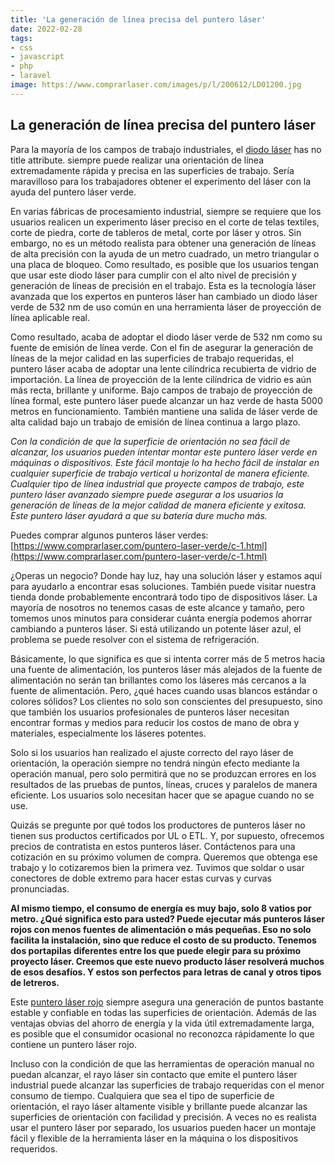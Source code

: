 ```yaml
---
title: 'La generación de línea precisa del puntero láser'
date: 2022-02-28
tags:
- css
- javascript
- php
- laravel
image: https://www.comprarlaser.com/images/p/l/200612/LD01200.jpg
---
```

## La generación de línea precisa del puntero láser

Para la mayoría de los campos de trabajo industriales, el [diodo láser](https://www.comprarlaser.com/diodo-laser/c-44_68.html) has no title attribute. siempre puede realizar una orientación de línea extremadamente rápida y precisa en las superficies de trabajo. Sería maravilloso para los trabajadores obtener el experimento del láser con la ayuda del puntero láser verde.

En varias fábricas de procesamiento industrial, siempre se requiere que los usuarios realicen un experimento láser preciso en el corte de telas textiles, corte de piedra, corte de tableros de metal, corte por láser y otros. Sin embargo, no es un método realista para obtener una generación de líneas de alta precisión con la ayuda de un metro cuadrado, un metro triangular o una placa de bloqueo. Como resultado, es posible que los usuarios tengan que usar este diodo láser para cumplir con el alto nivel de precisión y generación de líneas de precisión en el trabajo. Esta es la tecnología láser avanzada que los expertos en punteros láser han cambiado un diodo láser verde de 532 nm de uso común en una herramienta láser de proyección de línea aplicable real.

Como resultado, acaba de adoptar el diodo láser verde de 532 nm como su fuente de emisión de línea verde. Con el fin de asegurar la generación de líneas de la mejor calidad en las superficies de trabajo requeridas, el puntero láser acaba de adoptar una lente cilíndrica recubierta de vidrio de importación. La línea de proyección de la lente cilíndrica de vidrio es aún más recta, brillante y uniforme. Bajo campos de trabajo de proyección de línea formal, este puntero láser puede alcanzar un haz verde de hasta 5000 metros en funcionamiento. También mantiene una salida de láser verde de alta calidad bajo un trabajo de emisión de línea continua a largo plazo.

*Con la condición de que la superficie de orientación no sea fácil de alcanzar, los usuarios pueden intentar montar este puntero láser verde en máquinas o dispositivos. Este fácil montaje lo ha hecho fácil de instalar en cualquier superficie de trabajo vertical u horizontal de manera eficiente. Cualquier tipo de línea industrial que proyecte campos de trabajo, este puntero láser avanzado siempre puede asegurar a los usuarios la generación de líneas de la mejor calidad de manera eficiente y exitosa. Este puntero láser ayudará a que su batería dure mucho más.*

Puedes comprar algunos punteros láser verdes:
[https://www.comprarlaser.com/puntero-laser-verde/c-1.html](https://www.comprarlaser.com/puntero-laser-verde/c-1.html)

¿Operas un negocio? Donde hay luz, hay una solución láser y estamos aquí para ayudarlo a encontrar esas soluciones. También puede visitar nuestra tienda donde probablemente encontrará todo tipo de dispositivos láser. La mayoría de nosotros no tenemos casas de este alcance y tamaño, pero tomemos unos minutos para considerar cuánta energía podemos ahorrar cambiando a punteros láser. Si está utilizando un potente láser azul, el problema se puede resolver con el sistema de refrigeración.

Básicamente, lo que significa es que si intenta correr más de 5 metros hacia una fuente de alimentación, los punteros láser más alejados de la fuente de alimentación no serán tan brillantes como los láseres más cercanos a la fuente de alimentación. Pero, ¿qué haces cuando usas blancos estándar o colores sólidos? Los clientes no solo son conscientes del presupuesto, sino que también los usuarios profesionales de punteros láser necesitan encontrar formas y medios para reducir los costos de mano de obra y materiales, especialmente los láseres potentes.

Solo si los usuarios han realizado el ajuste correcto del rayo láser de orientación, la operación siempre no tendrá ningún efecto mediante la operación manual, pero solo permitirá que no se produzcan errores en los resultados de las pruebas de puntos, líneas, cruces y paralelos de manera eficiente. Los usuarios solo necesitan hacer que se apague cuando no se use.

Quizás se pregunte por qué todos los productores de punteros láser no tienen sus productos certificados por UL o ETL. Y, por supuesto, ofrecemos precios de contratista en estos punteros láser. Contáctenos para una cotización en su próximo volumen de compra. Queremos que obtenga ese trabajo y lo cotizaremos bien la primera vez. Tuvimos que soldar o usar conectores de doble extremo para hacer estas curvas y curvas pronunciadas.

**Al mismo tiempo, el consumo de energía es muy bajo, solo 8 vatios por metro. ¿Qué significa esto para usted? Puede ejecutar más punteros láser rojos con menos fuentes de alimentación o más pequeñas. Eso no solo facilita la instalación, sino que reduce el costo de su producto. Tenemos dos portapilas diferentes entre los que puede elegir para su próximo proyecto láser. Creemos que este nuevo producto láser resolverá muchos de esos desafíos. Y estos son perfectos para letras de canal y otros tipos de letreros.**

Este [puntero láser rojo](https://www.comprarlaser.com/puntero-laser-rojo/c-5.html) siempre asegura una generación de puntos bastante estable y confiable en todas las superficies de orientación. Además de las ventajas obvias del ahorro de energía y la vida útil extremadamente larga, es posible que el consumidor ocasional no reconozca rápidamente lo que contiene un puntero láser rojo.

Incluso con la condición de que las herramientas de operación manual no puedan alcanzar, el rayo láser sin contacto que emite el puntero láser industrial puede alcanzar las superficies de trabajo requeridas con el menor consumo de tiempo. Cualquiera que sea el tipo de superficie de orientación, el rayo láser altamente visible y brillante puede alcanzar las superficies de orientación con facilidad y precisión. A veces no es realista usar el puntero láser por separado, los usuarios pueden hacer un montaje fácil y flexible de la herramienta láser en la máquina o los dispositivos requeridos.
